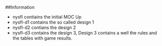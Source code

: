 ##Information

* nysfl       contiains the initial MOC Up
* nysfl-d1    contains the so called design 1
* nysfl-d2    contians the design 2
* nysfl-d3    contains the design 3, Design 3 contains a well the rules and the tables with
            game results.
    